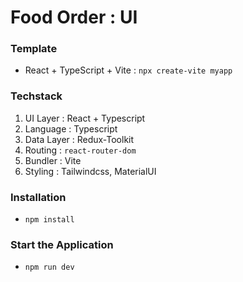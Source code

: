 # Food Order : UI

### Template

- React + TypeScript + Vite : `npx create-vite myapp`

### Techstack

1. UI Layer : React + Typescript
2. Language : Typescript
3. Data Layer : Redux-Toolkit
4. Routing : `react-router-dom`
5. Bundler : Vite
6. Styling : Tailwindcss, MaterialUI

### Installation

- `npm install`

### Start the Application

- `npm run dev`
